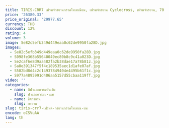 ```yaml
---
title: TIRIS-CRR7 เฟรมจักรยานกรวดไทเทเนียม, เฟรมจักรยาน Cyclocross, เฟรมจักรยาน, 700C /29, กําหนดเอง
price: '26380.33'
price_original: '29977.65'
currency: THB
discount: 12%
rating: 4
volume: 3
image: Se82c5efb349d449eaa0c62de9950fa28D.jpg
images:
  - Se82c5efb349d449eaa0c62de9950fa28D.jpg
  - S098fe368b55640049ec80b8c9c41a023D.jpg
  - Se2caf6e8d9aa482fa2b38dae17a78b81z.jpg
  - Sa8e391347f5f4c189535aec1d1afe07af.jpg
  - S502bd8d4c2c14937849404e4495b61f1c.jpg
  - S977a4895991d406aa5157d55cbaa119fT.jpg
video: ''
categories:
  - name: กีฬาและความบันเทิง
    slug: ฬาและความบ-นเท
  - name: ขี่จักรยาน
    slug: กรยาน
slug: tiris-crr7-เฟรมจ-กรยานกรวดไทเทเน-ยม
encode: oCSVuAA
lang: th
---
```

  